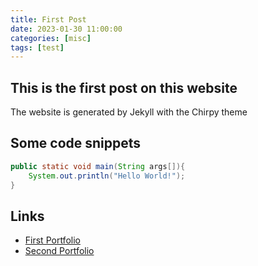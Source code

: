 ```yaml
---
title: First Post
date: 2023-01-30 11:00:00
categories: [misc]
tags: [test]
---
```



## This is the first post on this website

The website is generated by Jekyll with the Chirpy theme

## Some code snippets

```java
public static void main(String args[]){
    System.out.println("Hello World!");
}
```

## Links

* [First Portfolio](https://kdesp73.github.io/My-Portfolio/)
* [Second Portfolio](https://users.iee.ihu.gr/~iee2021035/my-portfolio/)

